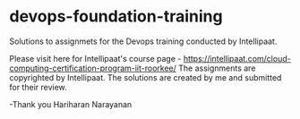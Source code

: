 # devops-foundation-training
Solutions to assignmets for the Devops training conducted by Intellipaat.

Please visit here for Intellipaat's course page - https://intellipaat.com/cloud-computing-certification-program-iit-roorkee/
The assignments are copyrighted by Intellipaat.
The solutions are created by me and submitted for their review.

-Thank you
Hariharan Narayanan
